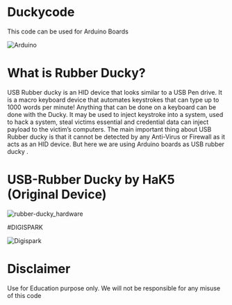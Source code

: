 # Duckycode

This code can be used for Arduino Boards

![Arduino](https://user-images.githubusercontent.com/86152101/192807955-7f3fa92c-2807-4f5d-b392-eb9d544fa174.jpg)



# What is Rubber Ducky?
USB Rubber ducky is an HID device that looks similar to a USB Pen drive. It is a macro keyboard device that automates keystrokes that can type up to 1000 words per minute! Anything that can be done on a keyboard can be done with the Ducky. It may be used to inject keystroke into a system, used to hack a system, steal victims essential and credential data can inject payload to the victim’s computers. The main important thing about USB Rubber ducky is that it cannot be detected by any Anti-Virus or Firewall as it acts as an HID device. But here we are using Arduino boards as USB rubber ducky .


# USB-Rubber Ducky by HaK5 (Original Device)




![rubber-ducky_hardware](https://user-images.githubusercontent.com/86152101/192810658-1a95ac51-f99c-4b62-a5af-61d03969da50.jpg)



#DIGISPARK



![Digispark](https://5.imimg.com/data5/WC/CI/EW/SELLER-46400568/digispark-attiny85-usb-development-board-mini-arduino-500x500.jpg)


# Disclaimer
 Use for Education purpose only.
 We will not be responsible for any misuse of this code
